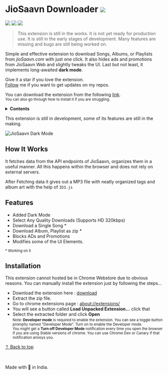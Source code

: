 # JioSaavn Downloader ![][sh_chrome]

![][sh_gh_stars] ![][sh_version] [![][sh_downloads]][release]

> This extension is still in the works. It is not yet ready for production use. It is still in the early stages of development. Many features are missing and bugs are still being worked on.

Simple and effective extension to download Songs, Albums, or Playlists from _jioSaavn.com_ with just one click. It also hides ads and promotions from JioSaavn Web and slightly tweaks the UI. Last but not least, it implements long-awaited **dark mode**.

Give it a star if you love the extension.\
[Follow][profile] me if you want to get updates on my repos.

You can download the extension from the following [link][download].\
<small>You can also go through how to install it if you are struggling.</small>

<details>
	<summary><b>Contents</b></summary>
	<ul>
		<li><a href='#how-it-works'>How It Works</a></li>
		<li><a href='#features'>Features</a></li>
		<li><a href='#installation'>Installation</a></li>
		<li><a href='#behind-the-scenes'>Behind the Scenes</a></li>
	</ul>
</details>

This extension is still in development, some of its features are still in the making.

![JioSaavn Dark Mode][img_1]

## How It Works

It fetches data from the API endpoints of JioSaavn, organizes them in a useful manner. All this happens within the browser and does not rely on external servers.

After Fetching data it gives out a MP3 file with neatly organized tags and album art with the help of `ID3.js`

## Features

- Added Dark Mode
- Select Any Quality Downloads (Supports HD 320kbps)
- Download a Single Song \*
- Download Album, Playlist as zip \*
- Blocks ADs and Promotions
- Modifies some of the UI Elements.

<small>\* Working on it</small>

## Installation

This extension cannot hosted be in Chrome Webstore due to obvious reasons. You can manually install the extension just by following the steps...

- Download the extension here : [download][download]
- Extract the zip file.
- Go to chrome extensions page : [about://extensions/](about://extensions/ ' ')
- You will see a button called **Load Unpacked Extension...** click that
- Select the extracted folder and click **Open**\
  <small>
  Note: <strong>Developer mode</strong> is required to enable the extension. You can see a toggle button promptly named "Developer Mode". Turn on to enable the Developer mode.<br>
  You might get a **Turn off Developer Mode** notification every time you open the browser if you are using Stable versions of chrome. You can use Chrome Dev or Canary if that notification annoys you.
  </small>

[&#x21e1; Back to top](#)

<br/><br/>
Made with 💖 in India.

[release]: https://github.com/GrayGalaxy/jiosaavn-downloader/releases ' '
[download]: https://github.com/GrayGalaxy/jiosaavn-downloader/releases/download/v0.7.3/release.zip 'Download'
[profile]: https://github.com/GrayGalaxy

<!--Images -->

[img_1]: https://user-images.githubusercontent.com/49820575/141003468-cd7dccc8-1822-457e-b537-36b8fe4e0c31.jpg

<!-- Shields -->

[sh_gh_stars]: https://img.shields.io/github/stars/GrayGalaxy/jiosaavn-downloader.svg?logo=github&label=Stars
[sh_chrome]: https://img.shields.io/badge/-Chrome-black?logo=google-chrome&logoColor=white
[sh_version]: https://img.shields.io/github/manifest-json/v/graygalaxy/jiosaavn-downloader/main?label=Version
[sh_downloads]: https://img.shields.io/github/downloads/GrayGalaxy/jiosaavn-downloader/total?label=Downloads
